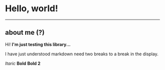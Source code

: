 # Hello, world!
---
## about me (?)
Hi! **I'm just testing this library...**

I have just understood markdown need two breaks to a break in the display.

_Itaric_
**Bold**
__Bold 2__
